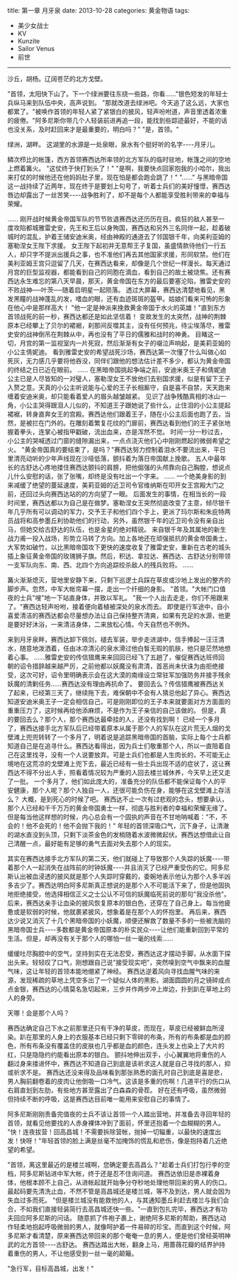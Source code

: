 title: 第一章 月牙泉
date: 2013-10-28
categories: 黄金物语
tags:
- 美少女战士
- KV
- Kunzite
- Sailor Venus
- 前世
---

沙丘，胡杨。辽阔苍茫的北方戈壁。

"首领，太阳快下山了。下一个绿洲要往东绕一些路，你看……"银色短发的年轻士兵纵马来到队伍中央，高声说到。
"那就改道去绿洲吧。今天追了这么远，大家也都累了。"被唤作首领的年轻人紧了紧银白的披风，轻声吩咐道，声音里透着浓重的疲倦。"阿多尼斯你带几个人轻装前进再追一段，能找到些踪迹最好，不能的话也没关系，及时赶回来才是最重要的，明白吗？"<!--more-->
"是，首领。"

绿洲，湖畔。
这湖里的水源是一处泉眼，泉水有个挺好听的名字----月牙儿。

鳞次栉比的帐篷，西方首领赛西达所率领的北方军队的临时驻地，帐篷之间的空地上燃着篝火。
"这仗终于快打到头了！"
"是啊，我要快点回家抱我的小哈尔，我出来打仗的时候他还在他妈妈肚子里，现在怕是都会跑会跳了！"
"……"
与黑暗帝国这一战持续了近两年，现在终于是要划上句号了，听着士兵们的美好憧憬，赛西达唇边却露出了一丝苦笑----战争胜利了，却不是每个人都能享受胜利带来的幸福与荣耀。


……
刚开战时候黄金帝国军队的节节败退赛西达还历历在目。疯狂的敌人甚至一度攻陷都城雅雷史安，先王和王后以身殉国，赛西达和另外三名同伴一起，趁着破城时的混乱，护着王储安迪米奥，经由神殿的通道去了邻国银千年，向美利亚姆的塞勒涅女王陛下求援。
女王陛下起初并无意帮王子复国，虽盛情款待他们一行五人，却只字不提派出援兵之事，也不准他们再去其他国家求援，形同软禁。他们在美利亚姆王宫只逗留了几天，在赛西达看来，却像是几个世纪一样漫长。每天通过月宫的巨型监视器，都能看到自己的同胞在滴血，看到自己的故土被烧焦。还有赛西达永生难忘的第八天早晨，那天，黄金帝国在东方的最后要塞沦陷，雅雷史安的不败战神──叶茨──随着启明星一起陨落。
透过大屏幕，赛西达清楚地看见，黑发黑瞳的战神蓬乱的发，嗜血的眼，还有血迹斑斑的盔甲。姑娘们看来可怖的形象在他心中是那样高大！
"他一定是神派来挽救黄金帝国于水火的英雄！"直到东方首领战死的前一秒，赛西达都还是如此坚信着！
变故发生的太突然，战神的荆棘原本已经攀上了贝尔的裙裾，刹那间反噬其主，没有任何预兆，待尘埃落尽，雅雷史安的战神倒吊在荆棘从中，再也没有了平日的儒雅和战时的神勇。
目睹这一切，月宫的第一监视室内一片死寂，然后渐渐有女子的啜泣声响起，是美莉亚姆的小公主倩妮迪。
看到雅雷史安的希望战死沙场，赛西达第一次懂了什么叫做心如死灰，无力感几乎要将他吞没，同伴们跟他的想法估计差不多少，都认为黄金帝国的终结之日已近在眼前。
……
在黑暗帝国挑起争端之前，安迪米奥王子和倩妮迪公主已是人尽皆知的一对璧人，塞勒涅女王不放他们去别国求援，似是有留下王子入赘之意。天真的小公主听说能与心爱的王子长相厮守，自是喜不自禁，天天跑来缠着安迪米奥，却只能看着爱人的眉头越皱越紧。
见识了战争残酷真相的冰山一角，小公主哭得跟泪人儿似的，不知道王子跟她说了些什么，止住泪的小公主提起裙裾，转身直奔女王的宫殿。赛西达他们跟着王子，随在小公主后面也跑了去，当然，是被拦在门外的。在雕刻着繁复花纹的门扉前，赛西达看到他们的王子紧张地握着拳头，连掌心被指甲戳破，流出血来，亦是浑然不觉。
时间一分一秒过去，小公主的哭喊透过门窗的缝隙漏出来，一点点浇灭他们心中刚刚燃起的微弱希望之火。
"黄金帝国真的要结束了，是吗？"赛西达努力控制着泪水不要流出来，平日里清亮动听的少年声线现在沙哑低落，颤抖着为落日帝国献上挽歌。
五人中最年长的古舒达心疼地搂住赛西达颤抖的肩膀，把他倔强的头颅靠向自己胸膛，想说点儿什么安慰的话，张了张嘴，却终是没有吐出一个字来。
……
一个绝美身影的到来减缓了绝望的蔓延速度，美莉亚姆的近卫司令官维纳斯在叩开女王宫殿大门之前，还回过头向赛西达站的的方向望了一眼。
后面发生的事情，在相当长的一段时间里，赛西达都以为自己是在做梦。塞勒涅女王突然彻底改变了主意，倾尽银千年几乎所有可以调动的军力，交予王子和他们四个手上，更派了玛尔斯和朱庇特两员战将和高参墨丘利协助他们的行动，另外，虽然银千年的近卫司令没有亲自出马，但她交给古舒达的队伍，也是金星的绝对精锐。
来自银千年及其属地的新生战力甫一投入战场，形势立马转了方向。加上各地还在顽强抵抗的黄金帝国勇士，大军势如破竹，以比黑暗帝国攻下更快的速度收复了雅雷史安，重新在古老的城头插上象征黄金帝国的玫瑰狮子旗。然后，积达、拿拉达、赛西达、古舒达分别带领一支军队向东、南、西、北四个方向追踪绞杀敌人的残兵败将。
……


篝火渐渐熄灭，营地里安静下来，只剩下巡逻士兵踩在草皮或沙地上发出的整齐的脚步声。忽然，中军大帐帘幕一摆，走出一个纤细的身影。
"首领。"大帐门口值夜的士兵"嗖"地一下站直身体，并致以军礼。
"我一个人出去走走，你们不用跟来了。"赛西达轻声吩咐，接着便向着植被深处的泉水而去。
即使是行军途中，自小喜爱清洁的赛西达都会尽量想办法让自己保持整齐清爽，如果有充足的水源，他更是要好好沐浴，一来清洁身体，二来放松心情。今天自然也不例外。

来到月牙泉畔，赛西达卸下佩剑，褪去军装，举步走进湖中，信手捧起一汪汪清水，随意地泼洒着，任由冰凉清沁的泉水滑过他白皙无瑕的肌肤，他只是茫然地想着心事。
……雅雷史安的传信猎鹰来来回回已经飞了五趟了，催促赛西达班师回朝的诏令措辞越来越严厉，之前他都以妖魔没有肃清，首恶尚未伏诛为由拒绝接受，这次可好，诏令里明确表示会在这大漠的南缘设立常驻军加强防务并接手残余妖魔的清剿任务……赛西达没有理由再抗命了。
要回去么？传信猎鹰被赛西达关了起来，已经第三天了，继续拖下去，难保朝中不会有人猜忌他起了异心。赛西达知道安迪米奥王子一定会相信自己，可是刚刚即位的王子本来就要面对方方面面的重重压力了，这时候再给他添麻烦，不是作为王子亲信的自己该做的。
但是，真的要回去么？那个人，那个赛西达最牵挂的人，还没有找到啊！
已经一个多月了，赛西达接手北方军队后已经带着原本从属于那个人的军队在这片荒无人烟的戈壁滩上兜兜转转了一个多月了，明着说是追踪黑暗帝国的首脑，实际上每个士兵都知道自己是在追寻什么。赛西达看得出，因为兵士们敬重那个人，所以一直陪着自己在这里找寻，没有一个人说要放弃。可是士兵们也都是人生肉长的，不可能无止境地在这荒凉的戈壁滩上兜下去，最近已经有一些士兵出现不适的症状了，这让赛西达不得不分出人手，照看着情况较为严重的人回去楼兰城休养，今天早上还又走了一批。
一个多月了，他们如此庞大的，准备充分的队伍都不能保证每个人的平安健康，那个人呢？那个人独自一人，还很可能负伤在身，能够在这戈壁滩上存活么？ 大概，是到死心的时候了吧。 赛西达不止一次有过悲观的念头，想要承认，那个人已经和千千万万的黄金帝国勇士一样，彻底与胜利者的幸福和荣耀无缘了。但是每当他这样想的时候，内心总会有一个固执的声音在不甘地呐喊着："不，不会的！他不会死的！他不会抛下我的！"
年轻的首领深吸口气，沉下身子，让清澈的湖水直没到头顶，只剩下淡茶金色的发梢随着水波微微起伏。赛西达想借此让自己清醒一点，最好能有足够的勇气去面对失去那个人的现实。

其实在赛西达接手北方军队的第二天，他们就碰上了导致那个人失踪的妖魔----带着那个人一起消失在战阵前的时钟妖魔----并且消灭了已经严重受伤的它。阿多尼斯认出被血浸透的披风就是那个人失踪时穿戴的，委婉地表示他认为那个人多半凶多吉少了。赛西达明白阿多尼斯真正想说的是那个人不可能活下来了，但是他固执地拒绝接受，他选择相信正义之士公认不可信的妖魔临死前说的那句"我没杀他"。
后来，赛西达亲手让血染的披风恢复原本的银白色，还穿在了自己身上。每当他疲惫或是软弱的时候，他就裹紧披风，想象着是在那个人的怀抱里。  再后来，赛西达少说又消灭了十几个黑暗帝国的小妖魔，顺便还解救了数量不多的一些被洗脑的黑暗帝国士兵----多数都是黄金帝国原本的朴实民众----让他们能重新回到平常的生活。但是，却再没有关于那个人的哪怕一丝一毫的线索……

缓缓吐尽胸腔中的空气，坚持到实在无法忍受，赛西达这才摆动手脚，从水面下探出头来。轻轻叹了口气，刚想跟自己说"接受现实吧"，突然嗅到空气中飘来的血腥气味，这让年轻的首领本能地绷紧了神经。
赛西达逆着风向寻找血腥气味的来源，发现稀疏的草地上凭空多出了一个疑似人体的黑影。湖面圆圆的月之镜碎成点点金银，赛西达的心情莫名急切起来，三步并作两步冲上岸边，扑到趴在草地上的人的身旁。

天哪！会是那个人吗？

赛西达确定自己下水之前那里还只有干净的草皮，而现在，草皮已经被鲜血所浸染。趴在那里的人身上的衣服基本已经只剩下零碎的布条，所有的布条都是血的颜色，所有布条没有覆盖住的皮肤也几乎都是血的颜色，连头发上也染上了大片的红，只是隐隐约约能看出原本的银白。
颤抖地伸出双手，小心翼翼地将重伤的人翻过身来搂进怀中，赛西达不知道自己到底是该祈求这人就是自己寻找的那人，抑或祈求不是。
赛西达还没来得及品味看到那张熟悉的面孔时自己到底是喜是悲，男人胸前翻卷着的皮肉让他倒吸一口冷气。这该是多重的伤啊！几道平行的伤口从右肩直划到左肋，有些地方甚至露出了白森森的骨茬。
好在还有呼吸，虽然微弱但持续不断的呼吸，这是赛西达目前唯一能用来安慰自己的事情了。


阿多尼斯刚刚责备完值夜的士兵不该让首领一个人踏出营地，并准备去寻回年轻的首领，就看见他要找的人赤身裸体冲到了面前，怀里还抱着一个血糊糊的男人。
"快！连夜拔营！回高昌城！不需要拆除营帐，抛掉一切辎重，以最快的速度出发！快呀！"年轻首领的脸上满是丝毫不加掩饰的慌乱和悲伤，像是抱持着几近绝望的希望。

"首领，离这里最近的是楼兰城啊，您确定要去高昌么？"趁着士兵们打包行李的空档，阿多尼斯钻进中军大帐，终于还是忍不住询问道。
赛西达依旧是赤裸着身体，他根本顾不上自己，从进帐起就开始争分夺秒地处理他带回来的男人的伤口。最起码要先清洗止血，不然不管是高昌城还是楼兰城，等不及到达，男人就会因为失血过多而死。
"但是楼兰城没有能救他的人，与其通知墨丘利赶去楼兰与我们会合，不如我们直接轻装简行去高昌城还快一些。"一直到包扎完毕，赛西达才有功夫回应阿多尼斯的问话。
随意抓了件袍子裹上，谢绝阿多尼斯的帮助，赛西达动作轻柔地抱起呼吸微弱的男人，就像呵护着一件易碎的珍宝。而直到这个时候，阿多尼斯才看清楚，原来赛西达带回来的那个奄奄一息的男人，便是他们曾经英明神武的北方首领----古舒达。
赛西达踏出大帐，翻身上马，用蔷薇花瓣的结界护持着重伤的男人，不让他感受到一丝一毫的颠簸。

"急行军，目标高昌城，出发！"